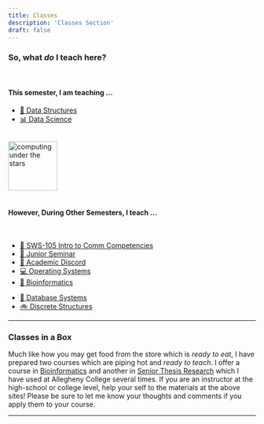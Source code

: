 ```yaml
---
title: Classes
description: 'Classes Section'
draft: false
---
```

### So, what _**do**_ I teach here?

<center>
&#x200B;
</center>

#### This semester, I am teaching ...

<!-- Links are all lover case regardless of how they appear in the file listing. -->

- [:abacus: Data Structures](/classes/datastructures/datastructures)
- [:bar_chart: Data Science](/classes/datascience/datascience)

<center>
&#x200B;
</center>

<img src="/images/main/starComputing1.jpg" alt="computing under the stars" width="100"/>

<!-- <img src="/images/main/starComputing1.jpg" alt="computing under the stars" width="100" height="400"/> -->

<!-- add a line drop -->
<center>
&#x200B;
</center>

#### However, During Other Semesters, I teach ...

<!-- add a line drop --> 
<center>
&#x200B;
</center>


- [:heart_hands: SWS-105 Intro to Comm Competencies](/classes/commcompetencies/commcomp)
- [:rocket: Junior Seminar](/classes/juniorseminar/juniorseminar/)
- [:compass: Academic Discord](/classes/academicdiscord/academicdiscord/)
- [:computer: Operating Systems](/classes/operatingsystems/operatingsystems/)
- [:dna: Bioinformatics](/classes/bioinformatics/bioinformatics/)
<!-- need to go to index on discretestructures since there are "blog files" to host there... -->
- [:thread: Database Systems](/classes/databasesystems/databasesystems/)
- [:bike: Discrete Structures](/classes/discretestructures/)

---

### Classes in a Box

Much like how you may get food from the store which is _ready to eat_, I have prepared two courses which are piping hot and _ready to teach_. I offer a course in [Bioinformatics](https://computationalbioinformatics.com/) and another in [Senior Thesis Research](https://devisingresearch.com/) which I have used at Allegheny College several times. If you are an instructor at the high-school or college level, help your self to the materials at the above sites! Please be sure to let me know your thoughts and comments if you apply them to your course.

---

<!-- ### Descriptions -->
